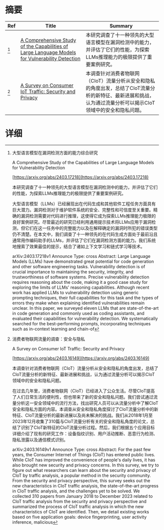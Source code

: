 # 摘要

| Ref | Title | Summary |
| --- | --- | --- |
| [^1] | [A Comprehensive Study of the Capabilities of Large Language Models for Vulnerability Detection](https://arxiv.org/abs/2403.17218) | 本研究调查了十一种领先的大型语言模型在漏洞检测中的能力，并评估了它们的性能，为探索LLMs推理能力的极限提供了重要案例研究。 |
| [^2] | [A Survey on Consumer IoT Traffic: Security and Privacy](https://arxiv.org/abs/2403.16149) | 本调查针对消费者物联网（CIoT）流量分析从安全和隐私的角度出发，总结了CIoT流量分析的新特征、最新进展和挑战，认为通过流量分析可以揭示CIoT领域中的安全和隐私问题。 |

# 详细

[^1]: 大型语言模型在漏洞检测方面的能力综合研究

    A Comprehensive Study of the Capabilities of Large Language Models for Vulnerability Detection

    [https://arxiv.org/abs/2403.17218](https://arxiv.org/abs/2403.17218)

    本研究调查了十一种领先的大型语言模型在漏洞检测中的能力，并评估了它们的性能，为探索LLMs推理能力的极限提供了重要案例研究。

    

    大型语言模型（LLMs）已经展现出在代码生成和其他软件工程任务方面具有巨大潜力。漏洞检测对于维护软件系统的安全、完整性和可信度至关重要。精确的漏洞检测需要对代码进行推理，这使得它成为探索LLMs推理能力极限的良好案例研究。尽管最近的研究已经利用通用提示技术将LLMs应用于漏洞检测，但它们在这一任务中的完整能力以及在解释确定的漏洞时所犯的错误类型仍不清楚。在本文中，我们调查了十一种领先的在代码生成方面处于最前沿且通常用作编码助手的LLMs，并评估了它们在漏洞检测方面的能力。我们系统地搜索了效果最佳的提示，结合了诸如上下文学习和链式学习等技术。

    arXiv:2403.17218v1 Announce Type: cross  Abstract: Large Language Models (LLMs) have demonstrated great potential for code generation and other software engineering tasks. Vulnerability detection is of crucial importance to maintaining the security, integrity, and trustworthiness of software systems. Precise vulnerability detection requires reasoning about the code, making it a good case study for exploring the limits of LLMs' reasoning capabilities. Although recent work has applied LLMs to vulnerability detection using generic prompting techniques, their full capabilities for this task and the types of errors they make when explaining identified vulnerabilities remain unclear.   In this paper, we surveyed eleven LLMs that are state-of-the-art in code generation and commonly used as coding assistants, and evaluated their capabilities for vulnerability detection. We systematically searched for the best-performing prompts, incorporating techniques such as in-context learning and chain-of
    
[^2]: 消费者物联网流量的调查：安全与隐私

    A Survey on Consumer IoT Traffic: Security and Privacy

    [https://arxiv.org/abs/2403.16149](https://arxiv.org/abs/2403.16149)

    本调查针对消费者物联网（CIoT）流量分析从安全和隐私的角度出发，总结了CIoT流量分析的新特征、最新进展和挑战，认为通过流量分析可以揭示CIoT领域中的安全和隐私问题。

    

    在过去几年里，消费者物联网（CIoT）已经进入了公众生活。尽管CIoT提高了人们日常生活的便利性，但也带来了新的安全和隐私问题。我们尝试通过流量分析这一安全领域中的流行方法，找出研究人员可以从流量分析中了解CIoT安全和隐私方面的内容。本调查从安全和隐私角度探讨了CIoT流量分析中的新特征、CIoT流量分析的最新进展以及尚未解决的挑战。我们从2018年1月至2023年12月收集了310篇与CIoT流量分析有关的安全和隐私角度的论文，总结了识别了CIoT新特征的CIoT流量分析过程。然后，我们根据五个应用目标详细介绍了现有的研究工作：设备指纹识别、用户活动推断、恶意行为检测、隐私泄露以及通信模式识别。

    arXiv:2403.16149v1 Announce Type: cross  Abstract: For the past few years, the Consumer Internet of Things (CIoT) has entered public lives. While CIoT has improved the convenience of people's daily lives, it has also brought new security and privacy concerns. In this survey, we try to figure out what researchers can learn about the security and privacy of CIoT by traffic analysis, a popular method in the security community. From the security and privacy perspective, this survey seeks out the new characteristics in CIoT traffic analysis, the state-of-the-art progress in CIoT traffic analysis, and the challenges yet to be solved. We collected 310 papers from January 2018 to December 2023 related to CIoT traffic analysis from the security and privacy perspective and summarized the process of CIoT traffic analysis in which the new characteristics of CIoT are identified. Then, we detail existing works based on five application goals: device fingerprinting, user activity inference, malicious
    

